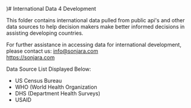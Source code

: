 )# International Data 4 Development

This folder contains international data pulled from public api's and other data sources to help decision makers make better informed decisions in assisting developing countries.

For further assistance in accessing data for international development, please contact us:
info@sonjara.com </br>
https://sonjara.com

Data Source List Displayed Below:
<ul>
  <li> US Census Bureau </li>
  <li> WHO (World Health Organization </li>
  <li> DHS (Department Health Surveys) </li>
  <li> USAID </li>
</ul>
